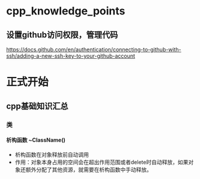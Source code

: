# cpp_knowledge_points

## 设置github访问权限，管理代码
https://docs.github.com/en/authentication/connecting-to-github-with-ssh/adding-a-new-ssh-key-to-your-github-account

# 正式开始
[^1]: 本仓库主要储存了学习中的知识点总结

## cpp基础知识汇总
### 类
#### 析构函数 ~ClassName()
- 析构函数在对象释放前自动调用
- 作用：对象本身占用的空间会在超出作用范围或者delete时自动释放，如果对象还额外分配了其他资源，就需要在析构函数中手动释放。

